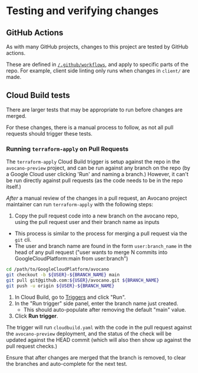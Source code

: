 # Testing and verifying changes

## GitHub Actions

As with many GitHub projects, changes to this project are tested by GitHub actions. 

These are defined in [`/.github/workflows`](/.github/workflows), and apply to specific parts of the repo. For example, 
client side linting only runs when changes in `client/` are made. 

## Cloud Build tests

There are larger tests that may be appropriate to run before changes are merged. 

For these changes, there is a manual process to follow, as not all pull requests should trigger these tests. 

### Running `terraform-apply` on Pull Requests

The `terraform-apply` Cloud Build trigger is setup against the repo in the `avocano-preview` project, and can be run against any branch on the repo (by a Google Cloud user clicking 'Run' and naming a branch.) However, it can't be run directly against pull requests (as the code needs to be in the repo itself.)

_After_ a manual review of the changes in a pull request, an Avocano project maintainer can run `terraform-apply` with the following steps: 

1.  Copy the pull request code into a new branch on the avocano repo, using the pull request user and their branch name as inputs
   * This process is similar to the process for merging a pull request via the `git` cli. 
   * The user and branch name are found in the form `user:branch_name` in the head of any pull request ("user wants to merge N commits into GoogleCloudPlatform:main from user:branch")

```bash
cd /path/to/GoogleCloudPlatform/avocano
git checkout -b ${USER}-${BRANCH_NAME} main
git pull git@github.com:${USER}/avocano.git ${BRANCH_NAME}
git push -u origin ${USER}-${BRANCH_NAME}
```

1. In Cloud Build, go to [Triggers](https://console.cloud.google.com/cloud-build/triggers?project=avocano-preview) and click "Run". 
1. In the "Run trigger" side panel, enter the branch name just created. 
   * This should auto-populate after removing the default "main" value. 
1. Click **Run trigger**. 


The trigger will run `cloudbuild.yaml` with the code in the pull request against the `avocano-preview` deployment, and the status of the check will be updated against the HEAD commit (which will also then show up against the pull request checks.)

Ensure that after changes are merged that the branch is removed, to clear the branches and auto-complete for the next test. 